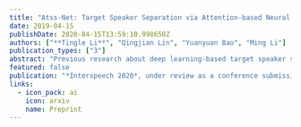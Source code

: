 ```yaml
---
title: "Atss-Net: Target Speaker Separation via Attention-based Neural Network"
date: 2019-04-15
publishDate: 2020-04-15T13:59:10.998650Z
authors: ["**Tingle Li**", "Qingjian Lin", "Yuanyuan Bao", "Ming Li"]
publication_types: ["3"]
abstract: "Previous research about deep learning-based target speaker separation used CNN-LSTM for modeling. In this paper, we propose an Attention-based neural network (Atss-Net) in the frequency domain for the task. It allows the network computing the correlation between each feature parallelly and automatically, and using shallower layers to extract more features, compared with CNN-LSTM architecture. Experimental results show that our Atss-Net yields better performance than the VoiceFilter proposed by Google, meanwhile it contains only half of the parameters. Besides, we do another experiment to prove that our model achieves good joint speech enhancement and separation performance."
featured: false
publication: "*Interspeech 2020*, under review as a conference submission"
links:
  - icon_pack: ai
    icon: arxiv
    name: Preprint
---
```


